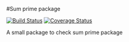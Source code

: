 #Sum prime package

[![Build Status](https://travis-ci.org/zznamtran123/prime.svg?branch=master)](https://github.com/zznamtran123/prime)
[![Coverage Status](https://coveralls.io/repos/github/zznamtran123/prime/badge.svg)](https://coveralls.io/github/zznamtran123/prime)

A small package to check sum prime package
